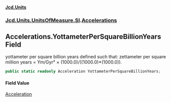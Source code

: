 #### [Jcd.Units](index 'index')
### [Jcd.Units.UnitsOfMeasure.SI](Jcd.Units.UnitsOfMeasure.SI 'Jcd.Units.UnitsOfMeasure.SI').[Accelerations](Accelerations 'Jcd.Units.UnitsOfMeasure.SI.Accelerations')

## Accelerations.YottameterPerSquareBillionYears Field

yottameter per square billion years defined such that: zettameter per square million years = Ym/Gyr² ×
(1000.0)/((1000.0)*(1000.0)).

```csharp
public static readonly Acceleration YottameterPerSquareBillionYears;
```

#### Field Value
[Acceleration](Acceleration 'Jcd.Units.UnitTypes.Acceleration')